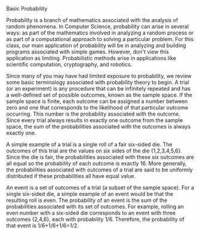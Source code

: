 Basic Probability

Probability is a branch of mathematics associated with the analysis of random phenomena. In Computer Science, probability can arise in several ways: as part of the mathematics involved in analyzing a random process or as part of a computational approach to solving a particular problem. For this class, our main application of probability will be in analyzing and building programs associated with simple games. However, don't view this application as limiting. Probabilistic methods arise in applications like scientific computation, cryptography, and robotics.

Since many of you may have had limited exposure to probability, we review some basic terminology associated with probability theory to begin. A trial (or an experiment) is any procedure that can be infinitely repeated and has a well-defined set of possible outcomes, known as the sample space. If the sample space is finite, each outcome can be assigned a number between zero and one that corresponds to the likelihood of that particular outcome occurring. This number is the probability associated with the outcome. Since every trial always results in exactly one outcome from the sample space, the sum of the probabilities associated with the outcomes is always exactly one.

A simple example of a trial is a single roll of a fair six-sided die. The outcomes of this trial are the values on six sides of the die {1,2,3,4,5,6}. Since the die is fair, the probabilities associated with these six outcomes are all equal so the probability of each outcome is exactly 16. More generally, the probabilities associated with outcomes of a trial are said to be uniformly distributed if these probabilities all have equal value.

An event is a set of outcomes of a trial (a subset of the sample space). For a single six-sided die, a simple example of an event would be that the resulting roll is even. The probability of an event is the sum of the probabilities associated with its set of outcomes. For example, rolling an even number with a six-sided die corresponds to an event with three outcomes {2,4,6}, each with probability 1/6. Therefore, the probability of that event is 1/6+1/6+1/6=1/2.
